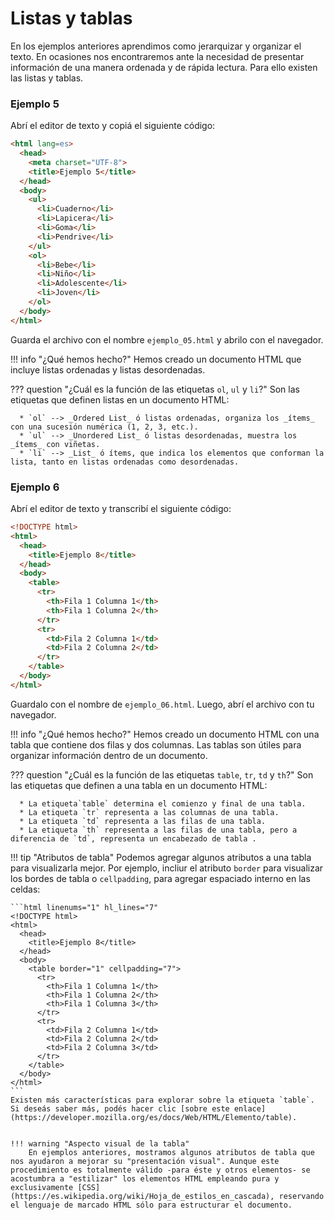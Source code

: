 # Listas y tablas
En los ejemplos anteriores aprendimos como jerarquizar y organizar el texto. En ocasiones nos encontraremos ante la necesidad de presentar información de una manera ordenada y de rápida lectura. Para ello existen las listas y tablas. 

### Ejemplo 5

Abrí el editor de texto y copiá el siguiente código: 

```html linenums="1" hl_lines="7 8 9 10 11 12 13 14 15 16 17 18"
<html lang=es>
  <head>
    <meta charset="UTF-8">
    <title>Ejemplo 5</title>
  </head>
  <body>
    <ul>
      <li>Cuaderno</li>
      <li>Lapicera</li>
      <li>Goma</li>
      <li>Pendrive</li>
    </ul>
    <ol>
      <li>Bebe</li>
      <li>Niño</li>
      <li>Adolescente</li>
      <li>Joven</li>
    </ol>
  </body>
</html>
```

Guarda el archivo con el nombre `ejemplo_05.html` y abrilo con el navegador. 

!!! info "¿Qué hemos hecho?"
    Hemos creado un documento HTML que incluye listas ordenadas y listas desordenadas. 

??? question "¿Cuál es la función de las etiquetas `ol`, `ul` y `li`?"
    Son las etiquetas que definen listas en un documento HTML: 

      * `ol` --> _Ordered List_ ó listas ordenadas, organiza los _ítems_ con una sucesión numérica (1, 2, 3, etc.).  
      * `ul` --> _Unordered List_ ó listas desordenadas, muestra los _ítems_ con viñetas.
      * `li` --> _List_ ó ítems, que indica los elementos que conforman la lista, tanto en listas ordenadas como desordenadas. 

### Ejemplo 6
Abrí el editor de texto y transcribí el siguiente código: 

```html linenums="1" hl_lines="7 8 9 10 11 12 13 14 15 16 17 18"
<!DOCTYPE html>
<html>
  <head>
    <title>Ejemplo 8</title>
  </head>
  <body>
    <table>
      <tr>
        <th>Fila 1 Columna 1</th>
        <th>Fila 1 Columna 2</th>
      </tr>
      <tr>
        <td>Fila 2 Columna 1</td>
        <td>Fila 2 Columna 2</td>
      </tr>
    </table>
  </body>
</html>
```

Guardalo con el nombre de `ejemplo_06.html`. Luego, abrí el archivo con tu navegador.

!!! info "¿Qué hemos hecho?"
    Hemos creado un documento HTML con una tabla que contiene dos filas y dos columnas. Las tablas son útiles para organizar información dentro de un documento.  
    
??? question "¿Cuál es la función de las etiquetas `table`, `tr`, `td` y `th`?"
    Son las etiquetas que definen a una tabla en un documento HTML: 

      * La etiqueta`table` determina el comienzo y final de una tabla.  
      * La etiqueta `tr` representa a las columnas de una tabla.
      * La etiqueta `td` representa a las filas de una tabla. 
      * La etiqueta `th` representa a las filas de una tabla, pero a diferencia de `td`, representa un encabezado de tabla . 

!!! tip "Atributos de tabla"
    Podemos agregar algunos atributos a una tabla para visualizarla mejor. Por ejemplo, incliur el atributo `border` para visualizar los bordes de tabla o `cellpadding`, para agregar espaciado interno en las celdas:   

    ```html linenums="1" hl_lines="7"
    <!DOCTYPE html>
    <html>
      <head>
        <title>Ejemplo 8</title>
      </head>
      <body>
        <table border="1" cellpadding="7">
          <tr>
            <th>Fila 1 Columna 1</th>
            <th>Fila 1 Columna 2</th>
            <th>Fila 1 Columna 3</th>
          </tr>
          <tr>
            <td>Fila 2 Columna 1</td>
            <td>Fila 2 Columna 2</td>
            <td>Fila 2 Columna 3</td>
          </tr>
        </table>
      </body>
    </html>
    ```
    Existen más características para explorar sobre la etiqueta `table`. Si deseás saber más, podés hacer clic [sobre este enlace](https://developer.mozilla.org/es/docs/Web/HTML/Elemento/table).


    !!! warning "Aspecto visual de la tabla"
        En ejemplos anteriores, mostramos algunos atributos de tabla que nos ayudaron a mejorar su "presentación visual". Aunque este procedimiento es totalmente válido -para éste y otros elementos- se acostumbra a "estilizar" los elementos HTML empleando pura y exclusivamente [CSS](https://es.wikipedia.org/wiki/Hoja_de_estilos_en_cascada), reservando el lenguaje de marcado HTML sólo para estructurar el documento.  